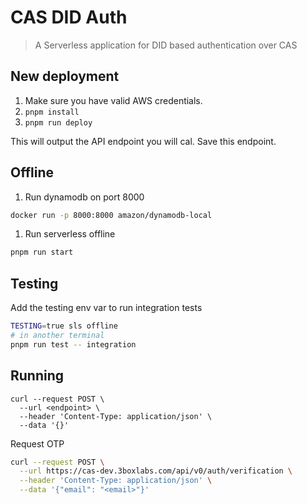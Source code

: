 # CAS DID Auth

> A Serverless application for DID based authentication over CAS

## New deployment

1. Make sure you have valid AWS credentials.
2. `pnpm install`
3. `pnpm run deploy`

This will output the API endpoint you will cal. Save this endpoint.

## Offline

1. Run dynamodb on port 8000
```sh
docker run -p 8000:8000 amazon/dynamodb-local
```
1. Run serverless offline
```sh
pnpm run start
```

## Testing

Add the testing env var to run integration tests
```sh
TESTING=true sls offline
# in another terminal
pnpm run test -- integration
```


## Running

```shell
curl --request POST \
  --url <endpoint> \
  --header 'Content-Type: application/json' \
  --data '{}'
```

Request OTP
```sh
curl --request POST \
  --url https://cas-dev.3boxlabs.com/api/v0/auth/verification \
  --header 'Content-Type: application/json' \
  --data '{"email": "<email>"}'
```

